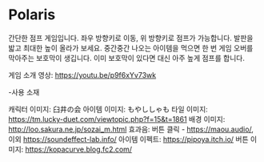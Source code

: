 # Polaris
간단한 점프 게임입니다. 좌우 방향키로 이동, 위 방향키로 점프가 가능합니다. 발판을 밟고 최대한 높이 올라가 보세요.
중간중간 나오는 아이템을 먹으면 한 번 게임 오버를 막아주는 보호막이 생깁니다. 이미 보호막이 있다면 대신 아주 높게 점프를 합니다.

게임 소개 영상: https://youtu.be/p9f6xYv73wk

-사용 소재

캐릭터 이미지: 臼井の会
아이템 이미지: もやししゃも
타일 이미지: https://tm.lucky-duet.com/viewtopic.php?f=15&t=1861
배경 이미지: http://loo.sakura.ne.jp/sozai_m.html
효과음: 버튼 클릭 - https://maou.audio/, 이외 https://soundeffect-lab.info/
아이템 이펙트: https://pipoya.itch.io/
버튼 이미지: https://kopacurve.blog.fc2.com/

